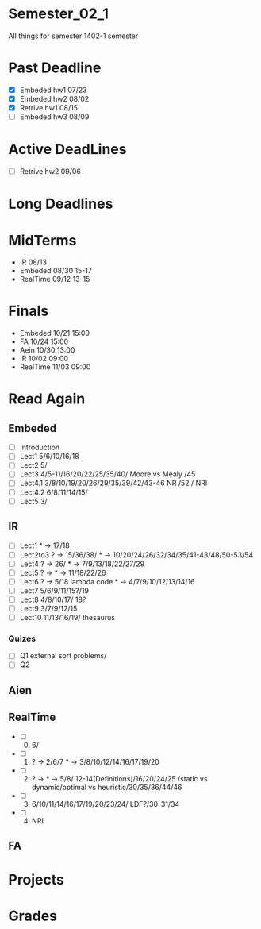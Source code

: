 # Semester_02_1
All things for semester 1402-1 semester

# Past Deadline
- [x] Embeded    hw1         07/23
- [x] Embeded    hw2         08/02
- [x] Retrive    hw1         08/15
- [ ] Embeded    hw3         08/09

# Active DeadLines
- [ ] Retrive    hw2         09/06


# Long Deadlines

# MidTerms
- IR            08/13
- Embeded       08/30   15-17
- RealTime      09/12   13-15

# Finals
- Embeded       10/21   15:00
- FA            10/24   15:00
- Aein          10/30   13:00
- IR            10/02   09:00
- RealTime      11/03   09:00


# Read Again
## Embeded
- [ ] Introduction
- [ ] Lect1         5/6/10/16/18
- [ ] Lect2         5/
- [ ] Lect3         4/5-11/16/20/22/25/35/40/ Moore vs Mealy /45
- [ ] Lect4.1       3/8/10/19/20/26/29/35/39/42/43-46 NR /52 / NRI
- [ ] Lect4.2       6/8/11/14/15/
- [ ] Lect5         3/

## IR
- [ ] Lect1     * -> 17/18
- [ ] Lect2to3  ? -> 15/36/38/        * -> 10/20/24/26/32/34/35/41-43/48/50-53/54
- [ ] Lect4     ? -> 26/              * -> 7/9/13/18/22/27/29
- [ ] Lect5     ? ->                  * -> 11/18/22/26
- [ ] Lect6     ? -> 5/18 lambda code * -> 4/7/9/10/12/13/14/16
- [ ] Lect7     5/6/9/11/15?/19
- [ ] Lect8     4/8/10/17/ 18?
- [ ] Lect9     3/7/9/12/15
- [ ] Lect10    11/13/16/19/ thesaurus

### Quizes
- [ ] Q1        external sort problems/
- [ ] Q2

## Aien

## RealTime
- [ ] 0.    6/
- [ ] 1.    ? -> 2/6/7           * -> 3/8/10/12/14/16/17/19/20
- [ ] 2.    ? ->                 * -> 5/8/ 12-14(Definitions)/16/20/24/25 /static vs dynamic/optimal vs heuristic/30/35/36/44/46
- [ ] 3.    6/10/11/14/16/17/19/20/23/24/ LDF?/30-31/34
- [ ] 4.    NRI

## FA

# Projects

# Grades